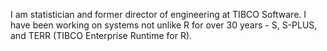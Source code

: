 I am statistician and former director of engineering at TIBCO Software. I have been working on systems not unlike R for over 30 years - S, S-PLUS, and TERR (TIBCO Enterprise Runtime for R).

<!--
**spkaluzny/spkaluzny** is a ✨ _special_ ✨ repository because its `README.md` (this file) appears on your GitHub profile.

Here are some ideas to get you started:

- 🔭 I’m currently working on ...
- 🌱 I’m currently learning ...
- 👯 I’m looking to collaborate on ...
- 🤔 I’m looking for help with ...
- 💬 Ask me about ...
- 📫 How to reach me: ...
- 😄 Pronouns: ...
- ⚡ Fun fact: ...
-->
